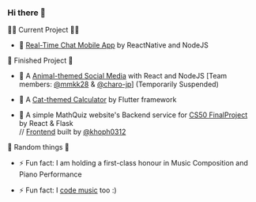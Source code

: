 ### Hi there 👋

✍🏻 Current Project ✍🏻

- 🔭 [Real-Time Chat Mobile App](https://github.com/leonkwan46/MSc_FinalProject_ChatApp) by ReactNative and NodeJS

📝 Finished Project 📝

- 🌱 A [Animal-themed Social Media](https://github.com/leonkwan46/animal_social_media) with React and NodeJS [Team members: [@mmkk28](https://github.com/mmkk28) & [@charo-jp](https://github.com/charo-jp)] (Temporarily Suspended)

- 🌱 A [Cat-themed Calculator](https://github.com/leonkwan46/CatCulator) by Flutter framework

- 🌱 A simple MathQuiz website's Backend service for [CS50 FinalProject](https://github.com/leonkwan46/MathQuiz-CS50_FinalProject) by React & Flask  
// [Frontend](https://github.com/khoph0312/react-final-project) built by [@khoph0312](https://github.com/khoph0312)

🥴 Random things 🥴

- ⚡ Fun fact: I am holding a first-class honour in Music Composition and Piano Performance

- ⚡ Fun fact: I [code music](https://github.com/leonkwan46/CodingMusic) too :)

<!--
**leonkwan46/leonkwan46** is a ✨ _special_ ✨ repository because its `README.md` (this file) appears on your GitHub profile.

Here are some ideas to get you started:

- 🔭 I’m currently working on ...
- 🌱 I’m currently learning ...
- 👯 I’m looking to collaborate on ...
- 🤔 I’m looking for help with ...
- 💬 Ask me about ...
- 📫 How to reach me: ...
- 😄 Pronouns: ...
- ⚡ Fun fact: ...
-->
